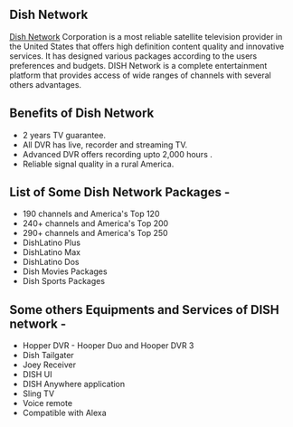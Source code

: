 ## Dish Network


[Dish Network]() Corporation is a most reliable satellite television provider in the United States that offers high definition content quality and innovative services. It has designed various packages according to the users preferences and budgets. DISH Network is a complete entertainment platform that provides access of wide ranges of channels with several others advantages. 


## Benefits of Dish Network 

* 2 years TV guarantee.
* All DVR has live, recorder and streaming TV.
* Advanced DVR offers recording upto 2,000 hours .
* Reliable signal quality in a rural America.



## List of Some Dish Network Packages -


* 190 channels and America's Top 120 
* 240+ channels and America's Top 200
* 290+ channels and America's Top 250
* DishLatino Plus
* DishLatino Max
* DishLatino Dos
* Dish Movies Packages
* Dish Sports Packages



## Some others Equipments and Services of DISH network -

* Hopper DVR - Hooper Duo and Hooper DVR 3
* Dish Tailgater
* Joey Receiver
* DISH UI
* DISH Anywhere application
* Sling TV 
* Voice remote
* Compatible with Alexa
